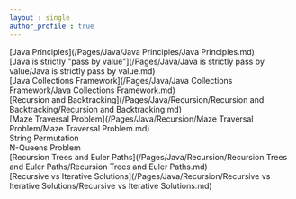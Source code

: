 ```yaml
---
layout : single
author_profile : true
---
```


 
[Java Principles](/Pages/Java/Java Principles/Java Principles.md)  
[Java is strictly "pass by value"](/Pages/Java/Java is strictly pass by value/Java is strictly pass by value.md)  
[Java Collections Framework](/Pages/Java/Java Collections Framework/Java Collections Framework.md)  
[Recursion and Backtracking](/Pages/Java/Recursion/Recursion and Backtracking/Recursion and Backtracking.md)  
[Maze Traversal Problem](/Pages/Java/Recursion/Maze Traversal Problem/Maze Traversal Problem.md)  
String Permutation  
N-Queens Problem  
[Recursion Trees and Euler Paths](/Pages/Java/Recursion/Recursion Trees and Euler Paths/Recursion Trees and Euler Paths.md)  
[Recursive vs Iterative Solutions](/Pages/Java/Recursion/Recursive vs Iterative Solutions/Recursive vs Iterative Solutions.md)